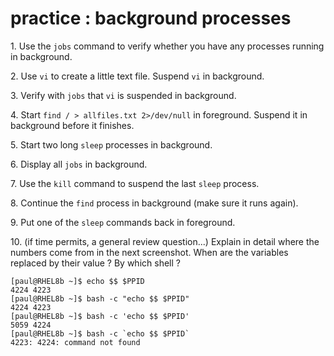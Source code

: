 # practice : background processes

1\. Use the `jobs` command to verify whether you have any processes
running in background.

2\. Use `vi` to create a little text file. Suspend `vi` in background.

3\. Verify with `jobs` that `vi` is suspended in background.

4\. Start `find / > allfiles.txt 2>/dev/null` in foreground. Suspend it
in background before it finishes.

5\. Start two long `sleep` processes in background.

6\. Display all `jobs` in background.

7\. Use the `kill` command to suspend the last `sleep` process.

8\. Continue the `find` process in background (make sure it runs again).

9\. Put one of the `sleep` commands back in foreground.

10\. (if time permits, a general review question\...) Explain in detail
where the numbers come from in the next screenshot. When are the
variables replaced by their value ? By which shell ?

    [paul@RHEL8b ~]$ echo $$ $PPID
    4224 4223
    [paul@RHEL8b ~]$ bash -c "echo $$ $PPID"
    4224 4223
    [paul@RHEL8b ~]$ bash -c 'echo $$ $PPID'
    5059 4224
    [paul@RHEL8b ~]$ bash -c `echo $$ $PPID`
    4223: 4224: command not found
